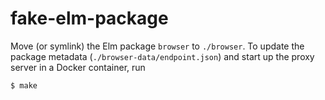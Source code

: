 # fake-elm-package

Move (or symlink) the Elm package `browser` to `./browser`. To
update the package metadata (`./browser-data/endpoint.json`)
and start up the proxy server in a Docker container, run

    $ make
